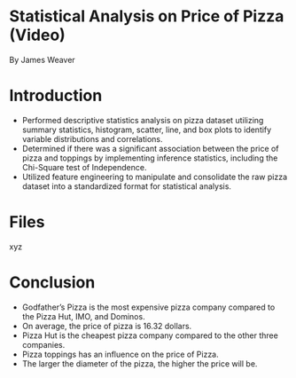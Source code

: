 # Statistical Analysis on Price of Pizza (Video)
By James Weaver

# Introduction
- Performed descriptive statistics analysis on pizza dataset utilizing summary statistics, histogram, scatter, line, and
box plots to identify variable distributions and correlations.
- Determined if there was a significant association between the price of pizza and toppings by implementing
inference statistics, including the Chi-Square test of Independence.
- Utilized feature engineering to manipulate and consolidate the raw pizza dataset into a standardized format for statistical analysis.

# Files
xyz

# Conclusion
- Godfather’s Pizza is the most expensive pizza company compared to the Pizza Hut, IMO, and Dominos.
- On average, the price of pizza is 16.32 dollars.
- Pizza Hut is the cheapest pizza company compared to the other three companies.
- Pizza toppings has an influence on the price of Pizza.
- The larger the diameter of the pizza, the higher the price will be.
